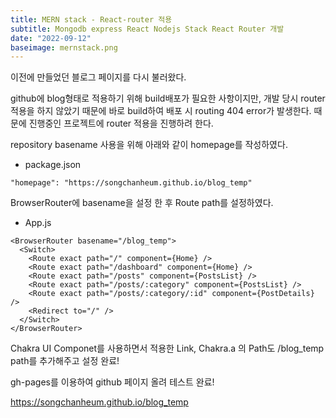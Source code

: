 ```yaml
---
title: MERN stack - React-router 적용
subtitle: Mongodb express React Nodejs Stack React Router 개발
date: "2022-09-12"
baseimage: mernstack.png
---
```


이전에 만들었던 블로그 페이지를 다시 불러왔다.

github에 blog형태로 적용하기 위해 build배포가 필요한 사항이지만, 개발 당시 router 적용을 하지 않았기 때문에 바로 build하여 배포 시 routing 404 error가 발생한다. 때문에 진행중인 프로젝트에 router 적용을 진행하려 한다.

repository basename 사용을 위해 아래와 같이 homepage를 작성하였다.

- package.json

```
"homepage": "https://songchanheum.github.io/blog_temp"
```

BrowserRouter에 basename을 설정 한 후 Route path를 설정하였다.

- App.js

```
<BrowserRouter basename="/blog_temp">
  <Switch>
    <Route exact path="/" component={Home} />
    <Route exact path="/dashboard" component={Home} />
    <Route exact path="/posts" component={PostsList} />
    <Route exact path="/posts/:category" component={PostsList} />
    <Route exact path="/posts/:category/:id" component={PostDetails} />
    <Redirect to="/" />
  </Switch>
</BrowserRouter>
```

Chakra UI Componet를 사용하면서 적용한 Link, Chakra.a 의 Path도 /blog_temp path를 추가해주고 설정 완료!

gh-pages를 이용하여 github 페이지 올려 테스트 완료!

https://songchanheum.github.io/blog_temp
